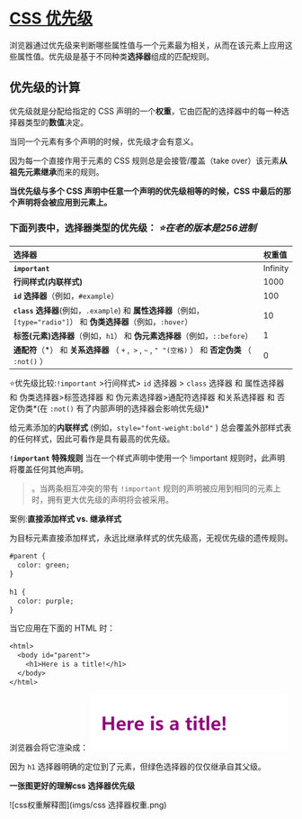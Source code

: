 # [CSS 优先级](https://developer.mozilla.org/zh-CN/docs/Web/CSS/Specificity)

浏览器通过优先级来判断哪些属性值与一个元素最为相关，从而在该元素上应用这些属性值。优先级是基于不同种类**选择器**组成的匹配规则。

## 优先级的计算

优先级就是分配给指定的 CSS 声明的一个**权重**，它由匹配的选择器中的每一种选择器类型的**数值**决定。

当同一个元素有多个声明的时候，优先级才会有意义。

因为每一个直接作用于元素的 CSS 规则总是会接管/覆盖（take over）该元素**从祖先元素继承**而来的规则。

 **当优先级与多个 CSS 声明中任意一个声明的优先级相等的时候，CSS 中最后的那个声明将会被应用到元素上。**

### 下面列表中，选择器类型的优先级： *⭐在老的版本是256进制*
|选择器|权重值|
| :--- | :---- |
|**`important`**|Infinity|
|**行间样式(内联样式)**|1000|
|**`id` 选择器**（例如，`#example`）|100|
|**`class` 选择器**(例如，`.example`) 和 **属性选择器**（例如，`[type="radio"]`） 和 **伪类选择器**（例如，`:hover`）|10|
|**标签(元素)选择器**（例如，`h1`） 和 **伪元素选择器**（例如，`::before`）|1|
|**通配符**（*） 和 **关系选择器** （ `+` ,` >` , `~` , `" "(空格)` ） 和 **否定伪类** （ `:not()` ）|0|

⭐优先级比较:`!important` >行间样式> `id` 选择器 > `class` 选择器 和 属性选择器 和 伪类选择器>标签选择器 和 伪元素选择器>通配符选择器 和关系选择器 和 否定伪类*(在 `:not()` 有了内部声明的选择器会影响优先级)*

给元素添加的**内联样式** (例如，`style="font-weight:bold"` ) 总会覆盖外部样式表的任何样式，因此可看作是具有最高的优先级。

**`!important` 特殊规则**
当在一个样式声明中使用一个 !important 规则时，此声明将覆盖任何其他声明。

> 。当两条相互冲突的带有 `!important` 规则的声明被应用到相同的元素上时，拥有更大优先级的声明将会被采用。

案例:**直接添加样式 vs. 继承样式**

为目标元素直接添加样式，永远比继承样式的优先级高，无视优先级的遗传规则。

```
#parent {
  color: green;
}

h1 {
  color: purple;
}
```

当它应用在下面的 HTML 时：

```
<html>
  <body id="parent">
    <h1>Here is a title!</h1>
  </body>
</html>
```

浏览器会将它渲染成：
![CSS优先级-直接样式VS继承样式](imgs/CSS优先级-直接样式VS继承样式.png)

因为 `h1` 选择器明确的定位到了元素，但绿色选择器的仅仅继承自其父级。

**一张图更好的理解css 选择器优先级**

![css权重解释图](imgs/css 选择器权重.png)
